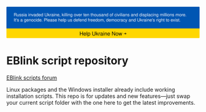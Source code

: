 [![Stand With Ukraine](https://raw.githubusercontent.com/vshymanskyy/StandWithUkraine/main/banner2-direct.svg)](https://stand-with-ukraine.pp.ua)

# EBlink script repository

[ EBlink scripts forum ](https://embitz.org/forum/forum-7.html)

Linux packages and the Windows installer already include working installation scripts. This repo is for updates and new features—just swap your current script folder with the one here to get the latest improvements.
